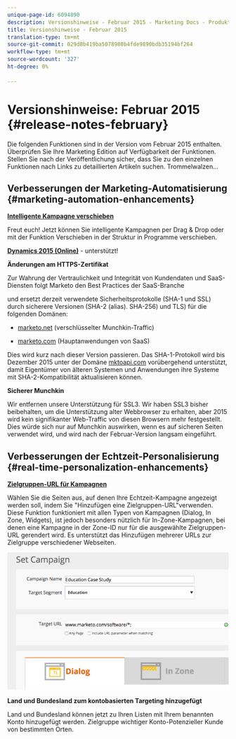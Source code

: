 ```yaml
---
unique-page-id: 6094890
description: Versionshinweise - Februar 2015 - Marketing Docs - Produktdokumentation
title: Versionshinweise - Februar 2015
translation-type: tm+mt
source-git-commit: 029d8b419ba5078980b4fde9890bdb35194bf264
workflow-type: tm+mt
source-wordcount: '327'
ht-degree: 0%

---
```



# Versionshinweise: Februar 2015 {#release-notes-february}

Die folgenden Funktionen sind in der Version vom Februar 2015 enthalten. Überprüfen Sie Ihre Marketing Edition auf Verfügbarkeit der Funktionen. Stellen Sie nach der Veröffentlichung sicher, dass Sie zu den einzelnen Funktionen nach Links zu detaillierten Artikeln suchen. Trommelwalzen...

## Verbesserungen der Marketing-Automatisierung {#marketing-automation-enhancements}

**[Intelligente Kampagne verschieben](/help/marketo/product-docs/core-marketo-concepts/smart-campaigns/using-smart-campaigns/move-a-smart-campaign.md)**

Freut euch! Jetzt können Sie intelligente Kampagnen per Drag &amp; Drop oder mit der Funktion Verschieben in der Struktur in Programme verschieben.

**[Dynamics 2015 (Online)](https://docs.marketo.com/display/docs/microsoft+dynamics+2013+on-premises)**  - unterstützt!

**Änderungen am HTTPS-Zertifikat**

Zur Wahrung der Vertraulichkeit und Integrität von Kundendaten und SaaS-Diensten folgt Marketo den Best Practices der SaaS-Branche

und ersetzt derzeit verwendete Sicherheitsprotokolle (SHA-1 und SSL) durch sicherere Versionen (SHA-2 (alias). SHA-256) und TLS) für die folgenden Domänen:

* [marketo.net](https://marketo.net) (verschlüsselter Munchkin-Traffic)

* [marketo.com](https://marketo.com) (Hauptanwendungen von SaaS)

Dies wird kurz nach dieser Version passieren. Das SHA-1-Protokoll wird bis Dezember 2015 unter der Domäne [mktoapi.com](https://mktoapi.com) vorübergehend unterstützt, damit Eigentümer von älteren Systemen und Anwendungen ihre Systeme mit SHA-2-Kompatibilität aktualisieren können.

**Sicherer Munchkin**

Wir entfernen unsere Unterstützung für SSL3. Wir haben SSL3 bisher beibehalten, um die Unterstützung alter Webbrowser zu erhalten, aber 2015 wird kein signifikanter Web-Traffic von diesen Browsern mehr festgestellt. Dies würde sich nur auf Munchkin auswirken, wenn es auf sicheren Seiten verwendet wird, und wird nach der Februar-Version langsam eingeführt.

## Verbesserungen der Echtzeit-Personalisierung {#real-time-personalization-enhancements}

**[Zielgruppen-URL für Kampagnen](/help/marketo/product-docs/web-personalization/working-with-web-campaigns/adding-a-target-url-to-a-web-campaign.md)**

Wählen Sie die Seiten aus, auf denen Ihre Echtzeit-Kampagne angezeigt werden soll, indem Sie &quot;Hinzufügen eine Zielgruppen-URL&quot;verwenden. Diese Funktion funktioniert mit allen Typen von Kampagnen (Dialog, In Zone, Widgets), ist jedoch besonders nützlich für In-Zone-Kampagnen, bei denen eine Kampagne in der Zone-ID nur für die ausgewählte Zielgruppen-URL gerendert wird. Es unterstützt das Hinzufügen mehrerer URLs zur Zielgruppe verschiedener Webseiten.

![](assets/image2015-2-19-11-3a0-3a30.png)

**Land und Bundesland zum kontobasierten Targeting hinzugefügt**

Land und Bundesland können jetzt zu Ihren Listen mit Ihrem benannten Konto hinzugefügt werden. Zielgruppe wichtiger Konto-Potenzieller Kunde von bestimmten Orten.
